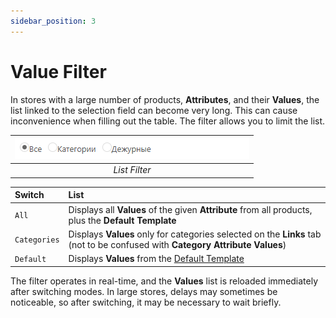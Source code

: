 ```yaml
---
sidebar_position: 3
---
```


# Value Filter

In stores with a large number of products, **Attributes**, and their **Values**, the list linked to the selection field can become very long. This can cause inconvenience when filling out the table. The filter allows you to limit the list.

| ![attribute](/img/tutorial/value_filter.png) |
|:--:|
| *List Filter* |

| **Switch** | **List** |
|:--|:--|
| `All` | Displays all **Values** of the given **Attribute** from all products, plus the **Default Template** |
| `Categories` | Displays **Values** only for categories selected on the **Links** tab (not to be confused with **Category Attribute Values**) |
| `Default` | Displays **Values** from the [Default Template](general-info/duty.md) |

The filter operates in real-time, and the **Values** list is reloaded immediately after switching modes. In large stores, delays may sometimes be noticeable, so after switching, it may be necessary to wait briefly.
